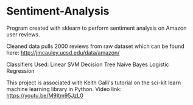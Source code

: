 # Sentiment-Analysis

Program created with sklearn to perform sentiment analysis on Amazon user reviews.

Cleaned data pulls 2000 reviews from raw dataset which can be found here: http://jmcauley.ucsd.edu/data/amazon/

Classifiers Used:
Linear SVM
Decision Tree
Naive Bayes
Logistic Regression




This project is associated with Keith Galli's tutorial on the sci-kit learn machine learning library in Python.
Video link: https://youtu.be/M9Itm95JzL0
